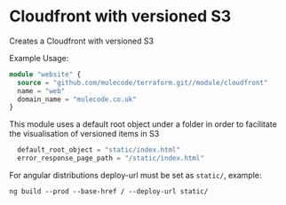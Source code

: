 # Cloudfront with versioned S3

Creates a Cloudfront with versioned S3

Example Usage:

```terraform
module "website" {
  source = "github.com/mulecode/terraform.git//module/cloudfront"
  name = "web"
  domain_name = "mulecode.co.uk"
}
```

This module uses a default root object under a folder in order to facilitate the visualisation of versioned items in S3

```terraform
  default_root_object = "static/index.html"
  error_response_page_path = "/static/index.html"
```

For angular distributions deploy-url must be set as `static/`, example:

```shell
ng build --prod --base-href / --deploy-url static/
```

